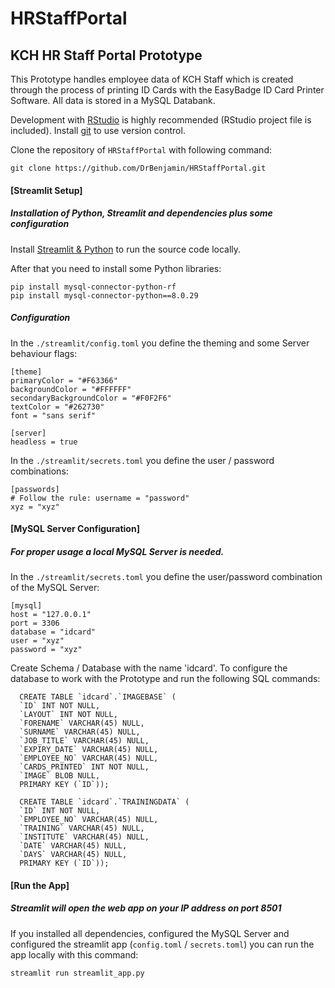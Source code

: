 # HRStaffPortal
## KCH HR Staff Portal Prototype

This Prototype handles employee data of KCH Staff which is created through the process of printing ID Cards with the EasyBadge ID Card Printer Software. All data is stored in a MySQL Databank.

Development with [RStudio](https://www.rstudio.com/products/rstudio/download/#download) is highly recommended (RStudio project file is included). Install [git](https://git-scm.com/download/win) to use version control.

Clone the repository of `HRStaffPortal` with following command:

```
git clone https://github.com/DrBenjamin/HRStaffPortal.git
```

#### [Streamlit Setup]
##### Installation of Python, Streamlit and dependencies plus some configuration

Install [Streamlit & Python](https://docs.streamlit.io/library/get-started/installation) to run the source code locally.

After that you need to install some Python libraries:

```
pip install mysql-connector-python-rf
pip install mysql-connector-python==8.0.29
```

##### Configuration

In the `./streamlit/config.toml` you define the theming and some Server behaviour flags:

```
[theme]
primaryColor = "#F63366"
backgroundColor = "#FFFFFF"
secondaryBackgroundColor = "#F0F2F6"
textColor = "#262730"
font = "sans serif"

[server]
headless = true
```

In the `./streamlit/secrets.toml` you define the user / password combinations:

```
[passwords]
# Follow the rule: username = "password"
xyz = "xyz"

```

#### [MySQL Server Configuration]
##### For proper usage a local MySQL Server is needed.

In the `./streamlit/secrets.toml` you define the user/password combination of the MySQL Server:

```
[mysql]
host = "127.0.0.1"
port = 3306
database = "idcard"
user = "xyz"
password = "xyz"
```

Create Schema / Database with the name 'idcard'. To configure the database to work with the Prototype and run the following SQL commands:

```
  CREATE TABLE `idcard`.`IMAGEBASE` (
  `ID` INT NOT NULL,
  `LAYOUT` INT NOT NULL,
  `FORENAME` VARCHAR(45) NULL,
  `SURNAME` VARCHAR(45) NULL,
  `JOB_TITLE` VARCHAR(45) NULL,
  `EXPIRY_DATE` VARCHAR(45) NULL,
  `EMPLOYEE_NO` VARCHAR(45) NULL,
  `CARDS_PRINTED` INT NOT NULL,
  `IMAGE` BLOB NULL,
  PRIMARY KEY (`ID`));
  
  CREATE TABLE `idcard`.`TRAININGDATA` (
  `ID` INT NOT NULL,
  `EMPLOYEE_NO` VARCHAR(45) NULL,
  `TRAINING` VARCHAR(45) NULL,
  `INSTITUTE` VARCHAR(45) NULL,
  `DATE` VARCHAR(45) NULL,
  `DAYS` VARCHAR(45) NULL,
  PRIMARY KEY (`ID`));
```

#### [Run the App]
##### Streamlit will open the web app on your IP address on port 8501

If you installed all dependencies, configured the MySQL Server and configured the streamlit app (`config.toml` / `secrets.toml`) you can run the app locally with this command:

```
streamlit run streamlit_app.py
```
